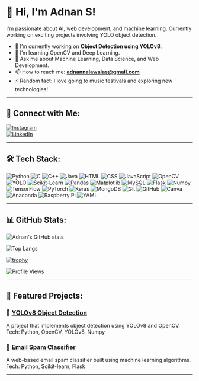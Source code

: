 # 👋 Hi, I'm Adnan S!  
I'm passionate about AI, web development, and machine learning. Currently working on exciting projects involving YOLO object detection.

- 🔭 I’m currently working on **Object Detection using YOLOv8**.
- 🌱 I’m learning OpenCV and Deep Learning.
- 💬 Ask me about Machine Learning, Data Science, and Web Development.
- 📫 How to reach me: **[adnannalawalas@gmail.com](mailto:adnannalawalas@gmail.com)**  
- ⚡ Random fact: I love going to music festivals and exploring new technologies!

---

## 🔗 Connect with Me:
[![Instagram](https://img.shields.io/badge/Instagram-E4405F?style=flat&logo=instagram&logoColor=white)](https://instagram.com/_.addstagram._)  
[![LinkedIn](https://img.shields.io/badge/LinkedIn-0A66C2?style=flat&logo=linkedin&logoColor=white)](https://linkedin.com/in/adnansn)

---

## 🛠️ Tech Stack:
![Python](https://img.shields.io/badge/Python-3776AB?style=flat&logo=python&logoColor=white)
![C](https://img.shields.io/badge/C-A8B9CC?style=flat&logo=c&logoColor=black)
![C++](https://img.shields.io/badge/C++-00599C?style=flat&logo=c%2B%2B&logoColor=white)
![Java](https://img.shields.io/badge/Java-007396?style=flat&logo=java&logoColor=white)
![HTML](https://img.shields.io/badge/HTML-E34F26?style=flat&logo=html5&logoColor=white)
![CSS](https://img.shields.io/badge/CSS-1572B6?style=flat&logo=css3&logoColor=white)
![JavaScript](https://img.shields.io/badge/JavaScript-F7DF1E?style=flat&logo=javascript&logoColor=black)
![OpenCV](https://img.shields.io/badge/OpenCV-5C3EE8?style=flat&logo=opencv&logoColor=white)
![YOLO](https://img.shields.io/badge/YOLO-00FFFF?style=flat&logo=yolo&logoColor=black)
![Scikit-Learn](https://img.shields.io/badge/Scikit--Learn-F7931E?style=flat&logo=scikit-learn&logoColor=black)
![Pandas](https://img.shields.io/badge/Pandas-150458?style=flat&logo=pandas&logoColor=white)
![Matplotlib](https://img.shields.io/badge/Matplotlib-11557C?style=flat)
![MySQL](https://img.shields.io/badge/MySQL-4479A1?style=flat&logo=mysql&logoColor=white)
![Flask](https://img.shields.io/badge/Flask-000000?style=flat&logo=flask&logoColor=white)
![Numpy](https://img.shields.io/badge/Numpy-013243?style=flat&logo=numpy&logoColor=white)
![TensorFlow](https://img.shields.io/badge/TensorFlow-FF6F00?style=flat&logo=tensorflow&logoColor=white)
![PyTorch](https://img.shields.io/badge/PyTorch-EE4C2C?style=flat&logo=pytorch&logoColor=white)
![Keras](https://img.shields.io/badge/Keras-D00000?style=flat&logo=keras&logoColor=white)
![MongoDB](https://img.shields.io/badge/MongoDB-47A248?style=flat&logo=mongodb&logoColor=white)
![Git](https://img.shields.io/badge/Git-F05032?style=flat&logo=git&logoColor=white)
![GitHub](https://img.shields.io/badge/GitHub-181717?style=flat&logo=github&logoColor=white)
![Canva](https://img.shields.io/badge/Canva-00C4CC?style=flat&logo=canva&logoColor=white)
![Anaconda](https://img.shields.io/badge/Anaconda-44A833?style=flat&logo=anaconda&logoColor=white)
![Raspberry Pi](https://img.shields.io/badge/Raspberry_Pi-C51A4A?style=flat&logo=raspberry-pi&logoColor=white)
![YAML](https://img.shields.io/badge/YAML-000000?style=flat&logo=yaml&logoColor=white)


---

## 📊 GitHub Stats:
![Adnan's GitHub stats](https://github-readme-stats.vercel.app/api?username=AdnanSN&show_icons=true&theme=dark)

![Top Langs](https://github-readme-stats.vercel.app/api/top-langs/?username=AdnanSN&layout=compact&theme=dark)

[![trophy](https://github-profile-trophy.vercel.app/?username=AdnanSN&theme=darkhub)](https://github.com/ryo-ma/github-profile-trophy)

![Profile Views](https://komarev.com/ghpvc/?username=AdnanSN&color=blue)

---

## 📌 Featured Projects:
### 🔹 [YOLOv8 Object Detection](https://github.com/AdnanSN/Object-detection-using-YOLOv8)
A project that implements object detection using YOLOv8 and OpenCV.  
Tech: Python, OpenCV, YOLOv8, Numpy  

### 🔹 [Email Spam Classifier](https://github.com/AdnanSN/Email-spam-classifier-website)
A web-based email spam classifier built using machine learning algorithms.  
Tech: Python, Scikit-learn, Flask  

---

